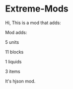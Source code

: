 # Extreme-Mods
Hi, This is a mod that adds:

Mod adds:

5 units

11 blocks

1 liquids

3 items

It's hjson mod.